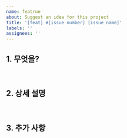 ```yaml
---
name: featrue
about: Suggest an idea for this project
title: '[feat] #[issue number] [issue name]'
labels: ''
assignees: ''
---
```


## 1. 무엇을?

<br>

## 2. 상세 설명

<br>

## 3. 추가 사항

